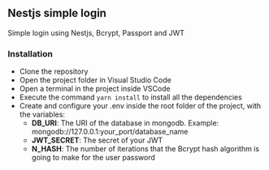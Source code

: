 <h2>Nestjs simple login</h2>
<p>Simple login using Nestjs, Bcrypt, Passport and JWT</p>
<h3>Installation</h3>
<ul>
    <li>Clone the repository</li>
    <li>Open the project folder in Visual Studio Code</li>
    <li>Open a terminal in the project inside VSCode</li>
    <li>Execute the command <code>yarn install</code> to install all the dependencies</li>
    <li>Create and configure your .env inside the root folder of the project, with the variables:
        <ul>
            <li>
                <b>DB_URI</b>: The URI of the database in mongodb. Example: mongodb://127.0.0.1:your_port/database_name
            </li>
            <li>
                <b>JWT_SECRET</b>: The secret of your JWT
            </li>
            <li>
                <b>N_HASH</b>: The number of iterations that the Bcrypt hash algorithm is going to make for the user password
            </li>
        </ul>
    </li>
</ul>
